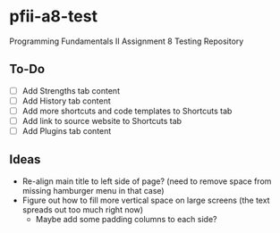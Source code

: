 # pfii-a8-test
Programming Fundamentals II Assignment 8 Testing Repository

## To-Do
- [ ] Add Strengths tab content
- [ ] Add History tab content
- [ ] Add more shortcuts and code templates to Shortcuts tab
- [ ] Add link to source website to Shortcuts tab
- [ ] Add Plugins tab content

## Ideas
- Re-align main title to left side of page? (need to remove space from missing hamburger menu in that case)
- Figure out how to fill more vertical space on large screens (the text spreads out too much right now)
  - Maybe add some padding columns to each side?
